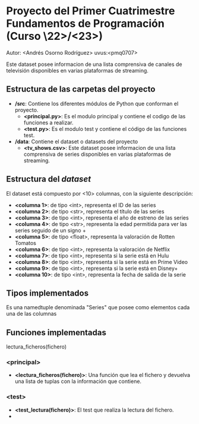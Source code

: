 # Proyecto del Primer Cuatrimestre Fundamentos de Programación (Curso  \22\>/\<23\>)
Autor: \<Andrés Osorno Rodríguez\>   uvus:\<pmq0707\>

Este dataset posee informacion de una lista comprensiva de canales de televisión disponibles en varias plataformas de streaming.

## Estructura de las carpetas del proyecto

* **/src**: Contiene los diferentes módulos de Python que conforman el proyecto.
  * **\<principal.py\>**: Es el modulo principal y contiene el codigo de las funciones a realizar.
  * **\<test.py\>**: Es el modulo test y contiene el código de las funciones test.
* **/data**: Contiene el dataset o datasets del proyecto
    * **\<tv_shows.csv\>**: Este dataset posee informacion de una lista comprensiva de series disponibles en varias plataformas de streaming.
    
## Estructura del *dataset*

El dataset está compuesto por \<10\> columnas, con la siguiente descripción:

* **\<columna 1>**: de tipo \<int\>, representa el ID de las series
* **\<columna 2>**: de tipo \<str\>, representa el título de las series
* **\<columna 3>**: de tipo \<int\>, representa el año de estreno de las series
* **\<columna 4>**: de tipo \<str\>, representa la edad permitida para ver las series seguido de un signo +
* **\<columna 5>**: de tipo \<float\>, representa la valoración de Rotten Tomatos
* **\<columna 6>**: de tipo \<int\>, representa la valoración de Netflix
* **\<columna 7>**: de tipo \<int\>, representa si la serie está en Hulu
* **\<columna 8>**: de tipo \<int\>, representa si la serie está en Prime Video
* **\<columna 9>**: de tipo \<int\>, representa si la serie está en Disney+
* **\<columna 10>**: de tipo \<int\>, representa la fecha de salida de la serie

## Tipos implementados

Es una namedtuple denominada "Series" que posee como elementos cada una de las columnas

## Funciones implementadas

lectura_ficheros(fichero)

### \<principal\>

* **<lectura_ficheros(fichero)>**: Una  función  que  lea  el  fichero  y  devuelva  una lista  de  tuplas  con  la información que contiene.

### \<test\>

* **<test_lectura(fichero)>**: El test que realiza la lectura del fichero.
* 
